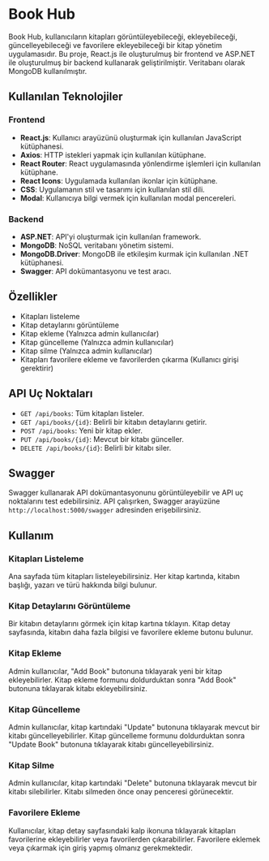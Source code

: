 # Book Hub

Book Hub, kullanıcıların kitapları görüntüleyebileceği, ekleyebileceği, güncelleyebileceği ve favorilere ekleyebileceği bir kitap yönetim uygulamasıdır. Bu proje, React.js ile oluşturulmuş bir frontend ve ASP.NET ile oluşturulmuş bir backend kullanarak geliştirilmiştir. Veritabanı olarak MongoDB kullanılmıştır.

## Kullanılan Teknolojiler

### Frontend

- **React.js**: Kullanıcı arayüzünü oluşturmak için kullanılan JavaScript kütüphanesi.
- **Axios**: HTTP istekleri yapmak için kullanılan kütüphane.
- **React Router**: React uygulamasında yönlendirme işlemleri için kullanılan kütüphane.
- **React Icons**: Uygulamada kullanılan ikonlar için kütüphane.
- **CSS**: Uygulamanın stil ve tasarımı için kullanılan stil dili.
- **Modal**: Kullanıcıya bilgi vermek için kullanılan modal pencereleri.

### Backend

- **ASP.NET**: API'yi oluşturmak için kullanılan framework.
- **MongoDB**: NoSQL veritabanı yönetim sistemi.
- **MongoDB.Driver**: MongoDB ile etkileşim kurmak için kullanılan .NET kütüphanesi.
- **Swagger**: API dokümantasyonu ve test aracı.

## Özellikler

- Kitapları listeleme
- Kitap detaylarını görüntüleme
- Kitap ekleme (Yalnızca admin kullanıcılar)
- Kitap güncelleme (Yalnızca admin kullanıcılar)
- Kitap silme (Yalnızca admin kullanıcılar)
- Kitapları favorilere ekleme ve favorilerden çıkarma (Kullanıcı girişi gerektirir)

## API Uç Noktaları

- `GET /api/books`: Tüm kitapları listeler.
- `GET /api/books/{id}`: Belirli bir kitabın detaylarını getirir.
- `POST /api/books`: Yeni bir kitap ekler.
- `PUT /api/books/{id}`: Mevcut bir kitabı günceller.
- `DELETE /api/books/{id}`: Belirli bir kitabı siler.

## Swagger

Swagger kullanarak API dokümantasyonunu görüntüleyebilir ve API uç noktalarını test edebilirsiniz. API çalışırken, Swagger arayüzüne `http://localhost:5000/swagger` adresinden erişebilirsiniz.

## Kullanım

### Kitapları Listeleme

Ana sayfada tüm kitapları listeleyebilirsiniz. Her kitap kartında, kitabın başlığı, yazarı ve türü hakkında bilgi bulunur.

### Kitap Detaylarını Görüntüleme

Bir kitabın detaylarını görmek için kitap kartına tıklayın. Kitap detay sayfasında, kitabın daha fazla bilgisi ve favorilere ekleme butonu bulunur.

### Kitap Ekleme

Admin kullanıcılar, "Add Book" butonuna tıklayarak yeni bir kitap ekleyebilirler. Kitap ekleme formunu doldurduktan sonra "Add Book" butonuna tıklayarak kitabı ekleyebilirsiniz.

### Kitap Güncelleme

Admin kullanıcılar, kitap kartındaki "Update" butonuna tıklayarak mevcut bir kitabı güncelleyebilirler. Kitap güncelleme formunu doldurduktan sonra "Update Book" butonuna tıklayarak kitabı güncelleyebilirsiniz.

### Kitap Silme

Admin kullanıcılar, kitap kartındaki "Delete" butonuna tıklayarak mevcut bir kitabı silebilirler. Kitabı silmeden önce onay penceresi görünecektir.

### Favorilere Ekleme

Kullanıcılar, kitap detay sayfasındaki kalp ikonuna tıklayarak kitapları favorilerine ekleyebilirler veya favorilerden çıkarabilirler. Favorilere eklemek veya çıkarmak için giriş yapmış olmanız gerekmektedir.

